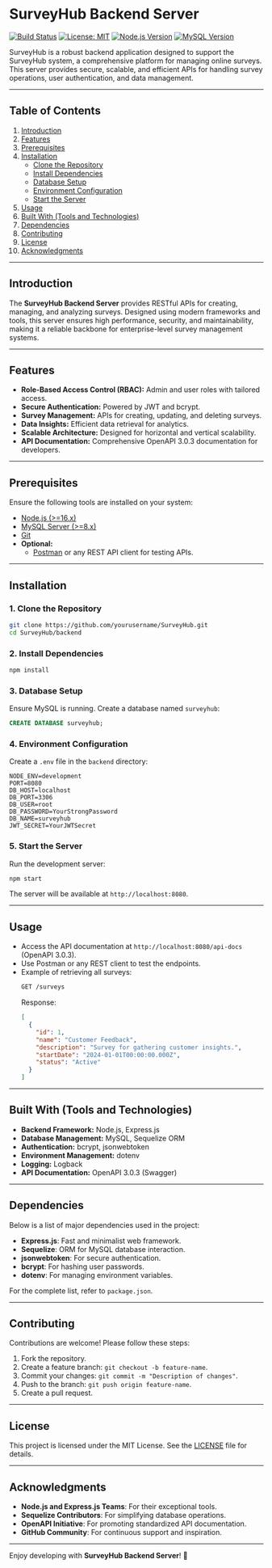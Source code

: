 # SurveyHub Backend Server

[![Build Status](https://img.shields.io/badge/build-passing-brightgreen)](https://github.com/yourusername/SurveyHub/actions)
[![License: MIT](https://img.shields.io/badge/License-MIT-blue.svg)](LICENSE)
[![Node.js Version](https://img.shields.io/badge/Node.js-%3E%3D16.x-brightgreen)](https://nodejs.org/)
[![MySQL Version](https://img.shields.io/badge/MySQL-8.x-orange)](https://www.mysql.com/)

SurveyHub is a robust backend application designed to support the SurveyHub system, a comprehensive platform for managing online surveys. This server provides secure, scalable, and efficient APIs for handling survey operations, user authentication, and data management.

---

## Table of Contents

1. [Introduction](#introduction)
2. [Features](#features)
3. [Prerequisites](#prerequisites)
4. [Installation](#installation)
   - [Clone the Repository](#1-clone-the-repository)
   - [Install Dependencies](#2-install-dependencies)
   - [Database Setup](#3-database-setup)
   - [Environment Configuration](#4-environment-configuration)
   - [Start the Server](#5-start-the-server)
5. [Usage](#usage)
6. [Built With (Tools and Technologies)](#built-with-tools-and-technologies)
7. [Dependencies](#dependencies)
8. [Contributing](#contributing)
9. [License](#license)
10. [Acknowledgments](#acknowledgments)

---

## Introduction

The **SurveyHub Backend Server** provides RESTful APIs for creating, managing, and analyzing surveys. Designed using modern frameworks and tools, this server ensures high performance, security, and maintainability, making it a reliable backbone for enterprise-level survey management systems.

---

## Features

- **Role-Based Access Control (RBAC):** Admin and user roles with tailored access.
- **Secure Authentication:** Powered by JWT and bcrypt.
- **Survey Management:** APIs for creating, updating, and deleting surveys.
- **Data Insights:** Efficient data retrieval for analytics.
- **Scalable Architecture:** Designed for horizontal and vertical scalability.
- **API Documentation:** Comprehensive OpenAPI 3.0.3 documentation for developers.

---

## Prerequisites

Ensure the following tools are installed on your system:

- [Node.js (>=16.x)](https://nodejs.org/)
- [MySQL Server (>=8.x)](https://dev.mysql.com/downloads/)
- [Git](https://git-scm.com/downloads)
- **Optional:**
  - [Postman](https://www.postman.com/) or any REST API client for testing APIs.

---

## Installation

### 1. Clone the Repository

```bash
git clone https://github.com/yourusername/SurveyHub.git
cd SurveyHub/backend
```

### 2. Install Dependencies

```bash
npm install
```

### 3. Database Setup

Ensure MySQL is running. Create a database named `surveyhub`:

```sql
CREATE DATABASE surveyhub;
```

### 4. Environment Configuration

Create a `.env` file in the `backend` directory:

```env
NODE_ENV=development
PORT=8080
DB_HOST=localhost
DB_PORT=3306
DB_USER=root
DB_PASSWORD=YourStrongPassword
DB_NAME=surveyhub
JWT_SECRET=YourJWTSecret
```

### 5. Start the Server

Run the development server:

```bash
npm start
```

The server will be available at `http://localhost:8080`.

---

## Usage

- Access the API documentation at `http://localhost:8080/api-docs` (OpenAPI 3.0.3).
- Use Postman or any REST client to test the endpoints.
- Example of retrieving all surveys:
  ```bash
  GET /surveys
  ```
  Response:
  ```json
  [
    {
      "id": 1,
      "name": "Customer Feedback",
      "description": "Survey for gathering customer insights.",
      "startDate": "2024-01-01T00:00:00.000Z",
      "status": "Active"
    }
  ]
  ```

---

## Built With (Tools and Technologies)

- **Backend Framework:** Node.js, Express.js
- **Database Management:** MySQL, Sequelize ORM
- **Authentication:** bcrypt, jsonwebtoken
- **Environment Management:** dotenv
- **Logging:** Logback
- **API Documentation:** OpenAPI 3.0.3 (Swagger)

---

## Dependencies

Below is a list of major dependencies used in the project:

- **Express.js**: Fast and minimalist web framework.
- **Sequelize**: ORM for MySQL database interaction.
- **jsonwebtoken**: For secure authentication.
- **bcrypt**: For hashing user passwords.
- **dotenv**: For managing environment variables.

For the complete list, refer to `package.json`.

---

## Contributing

Contributions are welcome! Please follow these steps:

1. Fork the repository.
2. Create a feature branch: `git checkout -b feature-name`.
3. Commit your changes: `git commit -m "Description of changes"`.
4. Push to the branch: `git push origin feature-name`.
5. Create a pull request.

---

## License

This project is licensed under the MIT License. See the [LICENSE](LICENSE) file for details.

---

## Acknowledgments

- **Node.js and Express.js Teams**: For their exceptional tools.
- **Sequelize Contributors**: For simplifying database operations.
- **OpenAPI Initiative**: For promoting standardized API documentation.
- **GitHub Community**: For continuous support and inspiration.

---

Enjoy developing with **SurveyHub Backend Server**! 🚀
